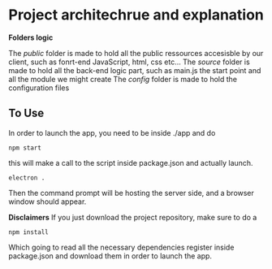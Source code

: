 # Project architechrue and explanation

**Folders logic**

The *public* folder is made to hold all the public ressources accesisble by our client, such as fonrt-end JavaScript, html, css etc...
The *source* folder is made to hold all the back-end logic part, such as main.js the start point and all the module we might create
The *config* folder is made to hold the configuration files

## To Use

In order to launch the app, you need to be inside ./app and do
```
npm start
```
this will make a call to the script inside package.json and actually launch.
```
electron .
```
Then the command prompt will be hosting the server side, and a browser window should appear.

**Disclaimers**
If you just download the project repository, make sure to do a
```
npm install
```
Which going to read all the necessary dependencies register inside package.json and download them in order to launch the app.

